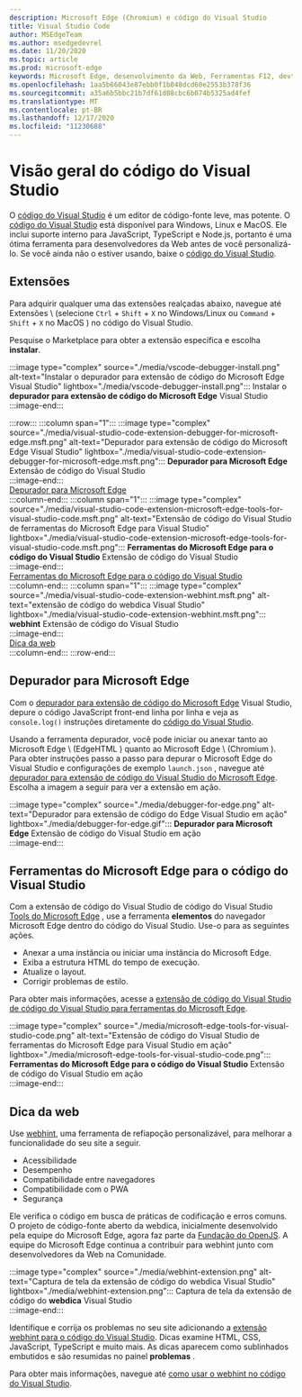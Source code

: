 ```yaml
---
description: Microsoft Edge (Chromium) e código do Visual Studio
title: Visual Studio Code
author: MSEdgeTeam
ms.author: msedgedevrel
ms.date: 11/20/2020
ms.topic: article
ms.prod: microsoft-edge
keywords: Microsoft Edge, desenvolvimento da Web, Ferramentas F12, devtools, código vs, código do Visual Studio, depurador, dica da Web
ms.openlocfilehash: 1aa5b66043e87ebb0f1b848dcd60e2553b378f36
ms.sourcegitcommit: a35a6b5bbc21b7df61d08cbc6b074b5325ad4fef
ms.translationtype: MT
ms.contentlocale: pt-BR
ms.lasthandoff: 12/17/2020
ms.locfileid: "11230688"
---
```

# Visão geral do código do Visual Studio  

O [código do Visual Studio][VisualStudioCodeDocs] é um editor de código-fonte leve, mas potente.  O [código do Visual Studio][VisualStudioCodeDocs] está disponível para Windows, Linux e MacOS.  Ele inclui suporte interno para JavaScript, TypeScript e Node.js, portanto é uma ótima ferramenta para desenvolvedores da Web antes de você personalizá-lo.  Se você ainda não o estiver usando, baixe o [código do Visual Studio][VisualstudioCode].  

## Extensões  

<!--todo: We want to put something like the tiles for extensions Visual Studio Code uses on this page https://code.visualstudio.com/Docs#top-extensions but I don't think this is a markdown page.  I think it's a web page.  I couldn't find anything in https://github.com/Microsoft/vscode-docs that looks like this page. In the meantime, here's what I've come up with: -->  

Para adquirir qualquer uma das extensões realçadas abaixo, navegue até Extensões \ (selecione `Ctrl` + `Shift` + `X` no Windows/Linux ou `Command` + `Shift` + `X` no MacOS \) no código do Visual Studio.  

Pesquise o Marketplace para obter a extensão específica e escolha **instalar**.  

:::image type="complex" source="./media/vscode-debugger-install.png" alt-text="Instalar o depurador para extensão de código do Microsoft Edge Visual Studio" lightbox="./media/vscode-debugger-install.png":::
   Instalar o **depurador para extensão de código do Microsoft Edge** Visual Studio  
:::image-end:::  

:::row:::
   :::column span="1":::
      :::image type="complex" source="./media/visual-studio-code-extension-debugger-for-microsoft-edge.msft.png" alt-text="Depurador para extensão de código do Microsoft Edge Visual Studio" lightbox="./media/visual-studio-code-extension-debugger-for-microsoft-edge.msft.png":::
         **Depurador para Microsoft Edge** Extensão de código do Visual Studio  
      :::image-end:::  
      [Depurador para Microsoft Edge](#debugger-for-microsoft-edge)  
   :::column-end:::
   :::column span="1":::
      :::image type="complex" source="./media/visual-studio-code-extension-microsoft-edge-tools-for-visual-studio-code.msft.png" alt-text="Extensão de código do Visual Studio de ferramentas do Microsoft Edge para Visual Studio" lightbox="./media/visual-studio-code-extension-microsoft-edge-tools-for-visual-studio-code.msft.png":::
         **Ferramentas do Microsoft Edge para o código do Visual Studio** Extensão de código do Visual Studio  
      :::image-end:::  
      [Ferramentas do Microsoft Edge para o código do Visual Studio](#microsoft-edge-tools-for-visual-studio-code)  
   :::column-end:::
   :::column span="1":::
      :::image type="complex" source="./media/visual-studio-code-extension-webhint.msft.png" alt-text="extensão de código do webdica Visual Studio" lightbox="./media/visual-studio-code-extension-webhint.msft.png":::
         **webhint** Extensão de código do Visual Studio  
      :::image-end:::  
      [Dica da web](#webhint)  
   :::column-end:::
:::row-end:::  

## Depurador para Microsoft Edge  

Com o [depurador para extensão de código do Microsoft Edge][VisualstudioMarketplaceDebuggerMicrosoftEdge] Visual Studio, depure o código JavaScript front-end linha por linha e veja as `console.log()` instruções diretamente do [código do Visual Studio][VisualstudioCode].  
      
Usando a ferramenta depurador, você pode iniciar ou anexar tanto ao Microsoft Edge \ (EdgeHTML \) quanto ao Microsoft Edge \ (Chromium \).  Para obter instruções passo a passo para depurar o Microsoft Edge do Visual Studio e configurações de exemplo `launch.json` , navegue até [depurador para extensão de código do Visual Studio do Microsoft Edge][VisualStudioCodeDebuggerEdge].  Escolha a imagem a seguir para ver a extensão em ação.  

:::image type="complex" source="./media/debugger-for-edge.png" alt-text="Depurador para extensão de código do Edge Visual Studio em ação" lightbox="./media/debugger-for-edge.gif":::
   **Depurador para Microsoft Edge** Extensão de código do Visual Studio em ação  
:::image-end:::  

## Ferramentas do Microsoft Edge para o código do Visual Studio

Com a extensão de código do Visual Studio de código do Visual Studio [Tools do Microsoft Edge][VisualstudioMarketplaceMicrosoftEdgeToolsVisualStudioCode] , use a ferramenta **elementos** do navegador Microsoft Edge dentro do código do Visual Studio.  Use-o para as seguintes ações.  

*   Anexar a uma instância ou iniciar uma instância do Microsoft Edge.  
*   Exiba a estrutura HTML do tempo de execução.  
*   Atualize o layout.  
*   Corrigir problemas de estilo.  
    
Para obter mais informações, acesse a [extensão de código do Visual Studio de código do Visual Studio para ferramentas do Microsoft Edge][VisualStudioCodeMicrosoftEdgeDevtoolsExtension].  <!--  Choose the following image to see the extension in action.  -->  
      
:::image type="complex" source="./media/microsoft-edge-tools-for-visual-studio-code.png" alt-text="Extensão de código do Visual Studio de ferramentas do Microsoft Edge para Visual Studio em ação" lightbox="./media/microsoft-edge-tools-for-visual-studio-code.png":::
   **Ferramentas do Microsoft Edge para o código do Visual Studio** Extensão de código do Visual Studio em ação  
:::image-end:::  

## Dica da web  
      
Use [webhint][WebhintMain], uma ferramenta de refiapoção personalizável, para melhorar a funcionalidade do seu site a seguir.  

*   Acessibilidade
*   Desempenho
*   Compatibilidade entre navegadores
*   Compatibilidade com o PWA
*   Segurança

Ele verifica o código em busca de práticas de codificação e erros comuns. O projeto de código-fonte aberto da webdica, inicialmente desenvolvido pela equipe do Microsoft Edge, agora faz parte da [Fundação do OpenJS][OpenjsFoundation].  A equipe do Microsoft Edge continua a contribuir para webhint junto com desenvolvedores da Web na Comunidade.  <!--  Choose the following image to see the extension in action.  -->  
      
:::image type="complex" source="./media/webhint-extension.png" alt-text="Captura de tela da extensão de código do webdica Visual Studio" lightbox="./media/webhint-extension.png":::
   Captura de tela da extensão de código do **webdica** Visual Studio  
:::image-end:::  
      
Identifique e corrija os problemas no seu site adicionando a [extensão webhint para o código do Visual Studio][VisualstudioMarketplaceWebhint].  Dicas examine HTML, CSS, JavaScript, TypeScript e muito mais.  As dicas aparecem como sublinhados embutidos e são resumidas no painel **problemas** .  
      
Para obter mais informações, navegue até [como usar o webhint no código do Visual Studio][VisualStudioCodeWebhint].  

<!--links -->  

[VisualStudioCodeDebuggerEdge]: ./debugger-for-edge.md "Depurador para extensão de código do Microsoft Edge Visual Studio | Documentos da Microsoft"  
[VisualStudioCodeMicrosoftEdgeDevtoolsExtension]: ./microsoft-edge-devtools-extension.md "Extensão de código do Microsoft Edge DevTools para Visual Studio | Documentos da Microsoft"  
[VisualStudioCodeWebhint]: ./webhint.md "Webhint Visual Studio extensão de código | Documentos da Microsoft"  

[VisualstudioCode]: https://code.visualstudio.com "Código do Visual Studio"  
[VisualStudioCodeDocs]: https://code.visualstudio.com/Docs "Documentação | Código do Visual Studio"   

[VisualstudioMarketplaceDebuggerMicrosoftEdge]: https://marketplace.visualstudio.com/items?itemName=msjsdiag.debugger-for-edge "Depurador para Microsoft Edge | Visual Studio Marketplace"  
[VisualstudioMarketplaceMicrosoftEdgeToolsVisualStudioCode]: https://marketplace.visualstudio.com/items?itemName=ms-edgedevtools.vscode-edge-devtools "Ferramentas do Microsoft Edge para o código do Visual Studio | Visual Studio Marketplace"  

[VisualstudioMarketplaceWebhint]: https://marketplace.visualstudio.com/items?itemName=webhint.vscode-webhint "webhint | Visual Studio Marketplace"  

[WebhintMain]:  https://webhint.io "webhint"  
[OpenjsFoundation]:  https://openjsf.org "Base do OpenJS"  
